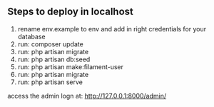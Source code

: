 ## Steps to deploy in localhost

1. rename env.example to env and add in right credentials for your database
2. run: composer update
3. run: php artisan migrate
4. run: php artisan db:seed
5. run: php artisan make:filament-user
6. run: php artisan migrate
7. run: php artisan serve

access the admin logn at: http://127.0.0.1:8000/admin/
